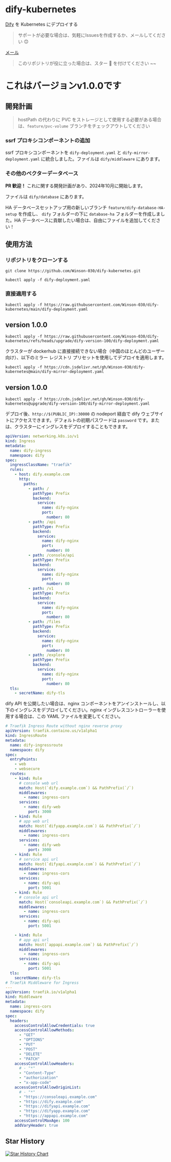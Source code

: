# dify-kubernetes

[Dify](https://dify.ai/)  を Kubernetes にデプロイする

> サポートが必要な場合は、気軽にIssuesを作成するか、メールしてください 😊

[メール](mailto:mail@winson.dev)

> このリポジトリが役に立った場合は、スター 🌟 を付けてください ~~

# これはバージョンv1.0.0です

## 開発計画

> hostPath の代わりに PVC をストレージとして使用する必要がある場合は、`feature/pvc-volume` ブランチをチェックアウトしてください

### ssrf プロキシコンポーネントの追加

ssrf プロキシコンポーネントを `dify-deployment.yaml` と `dify-mirror-deployment.yaml` に統合しました。ファイルは `dify/middleware` にあります。

### その他のベクターデータベース

**PR 歓迎！**
これに関する開発計画があり、2024年10月に開始します。

ファイルは `dify/database` にあります。

HA データベースセットアップ用の新しいブランチ `feature/dify-database-HA-setup` を作成し、 `dify` フォルダーの下に `database-ha` フォルダーを作成しました。HA データベースに貢献したい場合は、自由にファイルを追加してください！

## 使用方法

### リポジトリをクローンする

```shell
git clone https://github.com/Winson-030/dify-kubernetes.git
```
```
kubectl apply -f dify-deployment.yaml
```

### 直接適用する

```shell
kubectl apply -f https://raw.githubusercontent.com/Winson-030/dify-kubernetes/main/dify-deployment.yaml
```
## version 1.0.0 
```
kubectl apply -f https://raw.githubusercontent.com/Winson-030/dify-kubernetes/refs/heads/upgrade/dify-version-100/dify-deployment.yaml
```

クラスターが dockerhub に直接接続できない場合（中国のほとんどのユーザー向け）、以下のミラー レジストリ プリセットを使用してデプロイを適用します。

```shell
kubectl apply -f https://cdn.jsdelivr.net/gh/Winson-030/dify-kubernetes@main/dify-mirror-deployment.yaml
```
## version 1.0.0 
```
kubectl apply -f https://cdn.jsdelivr.net/gh/Winson-030/dify-kubernetes@upgrade/dify-version-100/dify-mirror-deployment.yaml
```

デプロイ後、`http://$(PUBLIC_IP):30000` の nodeport 経由で dify ウェブサイトにアクセスできます。デフォルトの初期パスワードは `password` です。または、クラスターにイングレスをデプロイすることもできます。

```yaml
apiVersion: networking.k8s.io/v1
kind: Ingress
metadata:
  name: dify-ingress
  namespace: dify
spec:
  ingressClassName: "traefik"
  rules:
    - host: dify.example.com
      http:
        paths:
          - path: /
            pathType: Prefix
            backend:
              service:
                name: dify-nginx
                port:
                  number: 80
          - path: /api
            pathType: Prefix
            backend:
              service:
                name: dify-nginx
                port:
                  number: 80
          - path: /console/api
            pathType: Prefix
            backend:
              service:
                name: dify-nginx
                port:
                  number: 80
          - path: /v1
            pathType: Prefix
            backend:
              service:
                name: dify-nginx
                port:
                  number: 80
          - path: /files
            pathType: Prefix
            backend:
              service:
                name: dify-nginx
                port:
                  number: 80
          - path: /explore
            pathType: Prefix
            backend:
              service:
                name: dify-nginx
                port:
                  number: 80
  tls:
    - secretName: dify-tls
```

dify API を公開したい場合は、nginx コンポーネントをアンインストールし、以下のイングレスをデプロイしてください。nginx イングレスコントローラーを使用する場合は、この YAML ファイルを変更してください。

```yaml
# Traefik Ingress Route without nginx reverse proxy
apiVersion: traefik.containo.us/v1alpha1
kind: IngressRoute
metadata:
  name: dify-ingressroute
  namespace: dify
spec:
  entryPoints:
    - web
    - websecure
  routes:
    - kind: Rule
      # console web url
      match: Host(`dify.example.com`) && PathPrefix(`/`)
      middlewares:
        - name: ingress-cors
      services:
        - name: dify-web
          port: 3000
    - kind: Rule
      # app web url
      match: Host(`difyapp.example.com`) && PathPrefix(`/`)
      middlewares:
        - name: ingress-cors
      services:
        - name: dify-web
          port: 3000
    - kind: Rule
      # service api url
      match: Host(`difyapi.example.com`) && PathPrefix(`/`)
      middlewares:
        - name: ingress-cors
      services:
        - name: dify-api
          port: 5001
    - kind: Rule
      # console api url
      match: Host(`consoleapi.example.com`) && PathPrefix(`/`)
      middlewares:
        - name: ingress-cors
      services:
        - name: dify-api
          port: 5001

    - kind: Rule
      # app api url
      match: Host(`appapi.example.com`) && PathPrefix(`/`)
      middlewares:
        - name: ingress-cors
      services:
        - name: dify-api
          port: 5001
  tls:
    secretName: dify-tls
# Traefik Middleware for Ingress
---
apiVersion: traefik.io/v1alpha1
kind: Middleware
metadata:
  name: ingress-cors
  namespace: dify
spec:
  headers:
    accessControlAllowCredentials: true
    accessControlAllowMethods:
      - "GET"
      - "OPTIONS"
      - "PUT"
      - "POST"
      - "DELETE"
      - "PATCH"
    accessControlAllowHeaders:
      # - "*"
      - "Content-Type"
      - "authorization"
      - "x-app-code"
    accessControlAllowOriginList:
      # - "*"
      - "https://consoleapi.example.com"
      - "https://dify.example.com"
      - "https://difyapi.example.com"
      - "https://difyapp.example.com"
      - "https://appapi.example.com"
    accessControlMaxAge: 100
    addVaryHeader: true
```

## Star History

[![Star History Chart](https://api.star-history.com/svg?repos=Winson-030/dify-kubernetes&type=Date)](https://star-history.com/#Winson-030/dify-kubernetes&Date)
